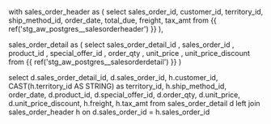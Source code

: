 with sales_order_header as (
    select 
        sales_order_id,
        customer_id,
        territory_id,
        ship_method_id,
        order_date,
        total_due,
        freight,
        tax_amt
    from {{ ref('stg_aw_postgres__salesorderheader') }}
),

sales_order_detail as (
    select 
        sales_order_detail_id
        , sales_order_id
        , product_id
        , special_offer_id
        , order_qty
        , unit_price
        , unit_price_discount
    from {{ ref('stg_aw_postgres__salesorderdetail') }}
)

select
    d.sales_order_detail_id,
    d.sales_order_id,
    h.customer_id,
    CAST(h.territory_id AS STRING) as territory_id,
    h.ship_method_id,
    order_date,
    d.product_id,
    d.special_offer_id,
    d.order_qty,
    d.unit_price,
    d.unit_price_discount,
    h.freight,
    h.tax_amt
from sales_order_detail d
left join sales_order_header h
    on d.sales_order_id = h.sales_order_id

